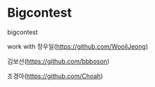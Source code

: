 # Bigcontest
bigcontest

work with
정우일(https://github.com/WooilJeong)

김보선(https://github.com/bbboson)

조경아(https://github.com/Choah) 
